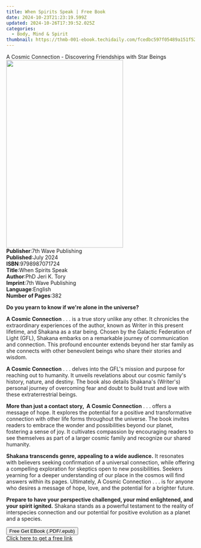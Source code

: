 ```yaml
---
title: When Spirits Speak | Free Book
date: 2024-10-23T21:23:19.599Z
updated: 2024-10-26T17:39:52.025Z
categories:
  - Body, Mind & Spirit
thumbnail: https://thmb-001-ebook.techidaily.com/fcedbc597f05489a151f52dcc74b92a560508abd44e110d87c02c73b661934b3.jpg
---
```

<main id="book-container">
  <div class="flex flex-col">
    <div class="book-brief flex-1 py-6 px-4 sm:p-6 md:py-10 md:px-8">
      <!-- brief-->
      <div class="book-brief-main">
        A Cosmic Connection - Discovering Friendships with Star Beings
      </div>
    </div>
    <div
      class="book-meta-info flex-1 grid gap-4 col-start-1 col-end-3 row-start-1 sm:mb-6 sm:grid-cols-4 lg:gap-6 lg:col-start-2 lg:row-end-6 lg:row-span-6 lg:mb-0"
    >
      <div
        class="book-meta-info-left place-content-center mt-4 p-4 text-sm leading-6 col-start-2 col-span-2 dark:text-slate-400"
      >
        <img
          class="w-full h-500 object-cover rounded-lg sm:h-255 sm:col-span-2 lg:col-span-full"
          src="https://img-001-ebook.techidaily.com/caf656a9f3d82bfd050695e3a87e24f7e3c315dab21efc7cb1d431b65bc2c461.jpg"
          alt=""
          width="312"
          height="500"
        />
      </div>
      <div
        class="book-meta-info-right mt-2 col-start-1 row-start-2 col-span-3 self-center"
      >
        <!-- meta data  -->
        <div class="flex flex-col px-4 md:px-8">
          <div class="flex-1">
            <strong>Publisher</strong>:<span class="px-2"
              >7th Wave Publishing</span
            >
          </div>
          <div class="flex-1">
            <strong>Published</strong>:<span class="px-2">July 2024</span>
          </div>
          <div class="flex-1">
            <strong>ISBN</strong>:<span class="px-2">9798987071724</span>
          </div>
          <div class="flex-1">
            <strong>Title</strong>:<span class="px-2">When Spirits Speak</span>
          </div>
          <div class="flex-1">
            <strong>Author</strong>:<span class="px-2">PhD Jeri K. Tory</span>
          </div>
          <div class="flex-1">
            <strong>Imprint</strong>:<span class="px-2"
              >7th Wave Publishing</span
            >
          </div>
          <div class="flex-1">
            <strong>Language</strong>:<span class="px-2">English</span>
          </div>
          <div class="flex-1">
            <strong>Number of Pages</strong>:<span class="px-2">382</span>
          </div>
        </div>
      </div>
    </div>
    <div class="book-description flex-1 py-6 px-4 sm:p-6 md:py-10 md:px-8">
      <div class="book-description-main">
        <div accordion-content="" id="description">
          <p>
            <strong
              style="
                color: rgb(31, 31, 31);
                background-color: rgb(255, 255, 255);
              "
            >
              Do you yearn to know if we're alone in the universe?</strong
            >
          </p>
          <p>
            <strong
              style="
                background-color: rgb(255, 255, 255);
                color: rgb(31, 31, 31);
              "
              >A Cosmic Connection</strong
            ><span
              style="
                background-color: rgb(255, 255, 255);
                color: rgb(31, 31, 31);
              "
            >
              . . . is a true story unlike any other. It chronicles the
              extraordinary experiences of the author, known as Writer in this
              present lifetime, and Shakana as a star being. Chosen by the
              Galactic Federation of Light (GFL), Shakana embarks on a
              remarkable journey of communication and connection. This profound
              encounter extends beyond her star family as she connects with
              other benevolent beings who share their stories and wisdom.</span
            >
          </p>
          <p>
            <strong
              style="
                background-color: rgb(255, 255, 255);
                color: rgb(31, 31, 31);
              "
              >A Cosmic Connection</strong
            ><span
              style="
                background-color: rgb(255, 255, 255);
                color: rgb(31, 31, 31);
              "
            >
              . . .&nbsp;delves into the GFL's mission and purpose for reaching
              out to humanity. It unveils revelations about our cosmic family's
              history, nature, and destiny. The book also details Shakana's
              (Writer's) personal journey of overcoming fear and doubt to build
              trust and love with these extraterrestrial beings.</span
            >
          </p>
          <p>
            <strong
              style="
                background-color: rgb(255, 255, 255);
                color: rgb(31, 31, 31);
              "
              >More than just a contact story, &nbsp;A Cosmic Connection</strong
            ><span
              style="
                background-color: rgb(255, 255, 255);
                color: rgb(31, 31, 31);
              "
            >
              . . . offers a message of hope. It explores the potential for a
              positive and transformative connection with other life forms
              throughout the universe. The book invites readers to embrace the
              wonder and possibilities beyond our planet, fostering a sense of
              joy. It cultivates compassion by encouraging readers to see
              themselves as part of a larger cosmic family and recognize our
              shared humanity.</span
            >
          </p>
          <p>
            <strong
              style="
                background-color: rgb(255, 255, 255);
                color: rgb(31, 31, 31);
              "
              >Shakana transcends genre, appealing to a wide audience.</strong
            ><span
              style="
                background-color: rgb(255, 255, 255);
                color: rgb(31, 31, 31);
              "
            >
              It resonates with believers seeking confirmation of a universal
              connection, while offering a compelling exploration for skeptics
              open to new possibilities. Seekers yearning for a deeper
              understanding of our place in the cosmos will find answers within
              its pages. Ultimately, </span
            >A Cosmic Connection<span
              style="
                background-color: rgb(255, 255, 255);
                color: rgb(31, 31, 31);
              "
            >
              . . . is for anyone who desires a message of hope, love, and the
              potential for a brighter future.</span
            >
          </p>
          <p>
            <strong
              style="
                background-color: rgb(255, 255, 255);
                color: rgb(31, 31, 31);
              "
              >Prepare to have your perspective challenged, your mind
              enlightened, and your spirit ignited.</strong
            ><span
              style="
                background-color: rgb(255, 255, 255);
                color: rgb(31, 31, 31);
              "
            >
              Shakana stands as a powerful testament to the reality of
              interspecies connection and our potential for positive evolution
              as a planet and a species.</span
            >
          </p>
        </div>
        <div class="accordion-fader"></div>
      </div>
    </div>
    <div class="book-excerpts flex-1 py-6 px-4 sm:p-6 md:py-10 md:px-8"></div>
    <div
      class="book-about-author flex-1 py-6 px-4 sm:p-6 md:py-10 md:px-8"
    ></div>
    <div class="book-free-get flex-1 py-6 px-4 sm:p-6 md:py-10 md:px-8">
      <button
        id="btn-free-get"
        class="bg-blue-500 hover:bg-blue-700 text-white font-bold py-2 px-4 rounded"
      >
        Free Get EBook (.PDF/.epub)
      </button>
      <div id="countdown-display" class="px-2 text-lg mt-2"></div>
      <a
        id="free-link"
        class="hidden bg-blue-500 hover:bg-blue-700 text-white font-bold py-2 px-4 rounded"
        href="https://www.ebooks.com/en-us/book/211400515/when-spirits-speak/phd-jeri-k-tory/"
        target="_blank"
        >Click here to get a free link</a
      >
    </div>
    <script>
      let countdownTime = 0;
      let countdownInterval = null;
      document
        .getElementById('btn-free-get')
        .addEventListener('click', startCountdown);
      function startCountdown() {
        countdownTime = new Date().getTime() + 60000 * 3;
        countdownInterval = setInterval(updateCountdown, 1000);
        document.getElementById('btn-free-get').disabled = true;
        document
          .getElementById('btn-free-get')
          .classList.add('bg-gray-500', 'cursor-not-allowed');
      }
      function updateCountdown() {
        let currentTime = new Date().getTime();
        let timeLeft = countdownTime - currentTime;
        let secondsLeft = Math.floor(timeLeft / 1000);
        document.getElementById('countdown-display').innerHTML =
          `Remaining time: ${secondsLeft} seconds.`;
        if (secondsLeft <= 0) {
          clearInterval(countdownInterval);
          document.getElementById('btn-free-get').classList.add('hidden');
          document.getElementById('free-link').classList.remove('hidden');
          document.getElementById('countdown-display').innerHTML = '';
        }
      }
    </script>
  </div>
</main>

<ins class="adsbygoogle"
      style="display:block"
      data-ad-client="ca-pub-7571918770474297"
      data-ad-slot="8358498916"
      data-ad-format="auto"
      data-full-width-responsive="true"></ins>
    